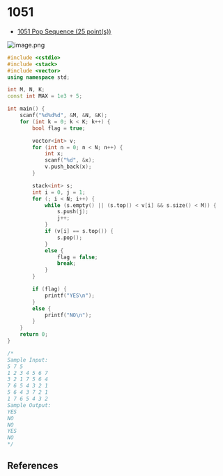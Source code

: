 # 1051

- [1051 Pop Sequence (25 point(s))](https://pintia.cn/problem-sets/994805342720868352/problems/994805427332562944)

![image.png](https://i.loli.net/2019/09/01/Du1HwRZn6MFS4xm.png)

```c++
#include <cstdio>
#include <stack>
#include <vector>
using namespace std;

int M, N, K;
const int MAX = 1e3 + 5;

int main() {
	scanf("%d%d%d", &M, &N, &K);
	for (int k = 0; k < K; k++) {
		bool flag = true;

		vector<int> v;
		for (int n = 0; n < N; n++) {
			int x;
			scanf("%d", &x);
			v.push_back(x);
		}

		stack<int> s;
		int i = 0, j = 1;
		for (; i < N; i++) {
			while (s.empty() || (s.top() < v[i] && s.size() < M)) {
				s.push(j);
				j++;
			}
			if (v[i] == s.top()) {
				s.pop();
			}
			else {
				flag = false;
				break;
			}
		}

		if (flag) {
			printf("YES\n");
		}
		else {
			printf("NO\n");
		}
	}
	return 0;
}

/*
Sample Input:
5 7 5
1 2 3 4 5 6 7
3 2 1 7 5 6 4
7 6 5 4 3 2 1
5 6 4 3 7 2 1
1 7 6 5 4 3 2
Sample Output:
YES
NO
NO
YES
NO
*/

```

## References

